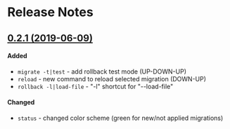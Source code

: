 # Release Notes

## [0.2.1 (2019-06-09)](https://github.com/maxim-oleinik/blade-migrations-laravel/compare/0.2.0...0.2.1)

#### Added
- `migrate -t|test` - add rollback test mode (UP-DOWN-UP)
- `reload` - new command to reload selected migration (DOWN-UP)
- `rollback -l|load-file` - "-l" shortcut for "--load-file"

#### Changed
- `status` - changed color scheme (green for new/not applied migrations)

